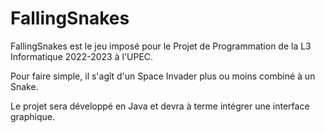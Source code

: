 # FallingSnakes

FallingSnakes est le jeu imposé pour le Projet de Programmation de la L3 Informatique 2022-2023 à l'UPEC.

Pour faire simple, il s'agît d'un Space Invader plus ou moins combiné à un Snake.

Le projet sera développé en Java et devra à terme intégrer une interface graphique.